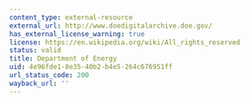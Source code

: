 ```yaml
---
content_type: external-resource
external_url: http://www.doedigitalarchive.doe.gov/
has_external_license_warning: true
license: https://en.wikipedia.org/wiki/All_rights_reserved
status: valid
title: Department of Energy
uid: 4e96fde1-8e35-40b2-b4e5-264c676951ff
url_status_code: 200
wayback_url: ''
---
```

